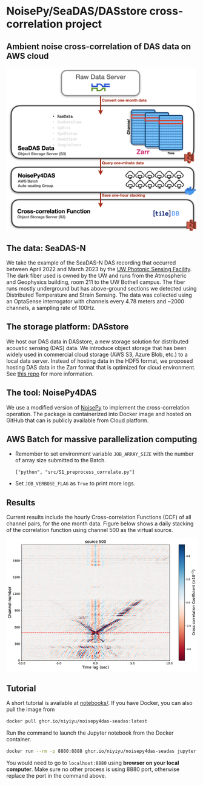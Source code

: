 # NoisePy/SeaDAS/DASstore cross-correlation project
## Ambient noise cross-correlation of DAS data on AWS cloud

![map](./figures/seadas-aws-noisepy.png)

## The data: SeaDAS-N
We take the example of the SeaDAS-N DAS recording that occurred between April 2022 and March 2023 by the [UW Photonic Sensing Facility](https://psf.uw.edu). The dark fiber used is owned by the UW and runs from the Atmospheric and Geophysics building, room 211 to the UW Bothell campus. The fiber runs mostly underground but has above-ground sections we detected using Distributed Temperature and Strain Sensing. The data was collected using an OptaSense interrogator with channels every 4.78 meters and ~2000 channels, a sampling rate of 100Hz.

## The storage platform: DASstore
We host our DAS data in DASstore, a new storage solution for distributed acoustic sensing (DAS) data. We introduce object storage that has been widely used in commercial cloud storage (AWS S3, Azure Blob, etc.) to a local data server. Instead of hosting data in the HDF5 format, we proposed hosting DAS data in the Zarr format that is optimized for cloud environment. See [this repo](https://github.com/niyiyu/DASstore) for more information.

## The tool: NoisePy4DAS
We use a modified version of [NoisePy](https://github.com/mdenolle/NoisePy) to implement the cross-correlation operation. The package is containerized into Docker image and hosted on GitHub that can is publicly available from Cloud platform.

## AWS Batch for massive parallelization computing
* Remember to set environment variable `JOB_ARRAY_SIZE` with the number of array size submitted to the Batch.
    ```
    ["python", "src/S1_preprocess_correlate.py"]
    ```

* Set `JOB_VERBOSE_FLAG` as `True` to print more logs.

## Results
Current results include the hourly Cross-correlation Functions (CCF) of all channel pairs, for the one month data. Figure below shows a daily stacking of the correlation function using channel 500 as the virtual source.

![map](./figures/seadas-aws-ccf.png)

## Tutorial
A short tutorial is available at [notebooks/](./notebooks/example_NoisePy4DAS_SeaDAS-N.ipynb). If you have Docker, you can also pull the image from 
```bash
docker pull ghcr.io/niyiyu/noisepy4das-seadas:latest
```

Run the command to launch the Jupyter notebook from the Docker container.
```bash
docker run --rm -p 8880:8888 ghcr.io/niyiyu/noisepy4das-seadas jupyter notebook --ip 0.0.0.0
```
You would need to go to `localhost:8880` using **browser on your local computer**. Make sure no other process is using 8880 port, otherwise replace the port in the command above.